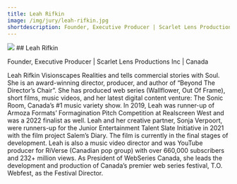 ```yaml
---
title: Leah Rifkin
image: /img/jury/leah-rifkin.jpg
shortdescription: Founder, Executive Producer | Scarlet Lens Productions Inc | Canada
---
```

<img src="/img/jury/leah-rifkin.jpg">
## Leah Rifkin

Founder, Executive Producer | Scarlet Lens Productions Inc | Canada

Leah Rifkin Visionscapes Realities and tells commercial stories with Soul. She is an award-winning director, producer, and author of “Beyond The Director’s Chair”. She has produced web series (Wallflower, Out Of Frame), short films, music videos, and her latest digital content venture: The Sonic Room, Canada’s #1 music variety show. In 2019, Leah was runner-up of Armoza Formats’ Formagination Pitch Competition at Realscreen West and was a 2022 finalist as well. Leah and her creative partner, Sonja Verpoort, were runners-up for the Junior Entertainment Talent Slate Initiative in 2021 with the film project Salem’s Diary. The film is currently in the final stages of development. Leah is also a music video director and was YouTube producer for RiVerse (Canadian pop group) with over 660,000 subscribers and 232+ million views. As President of WebSeries Canada, she leads the development and production of Canada’s premier web series festival, T.O. Webfest, as the Festival Director.




